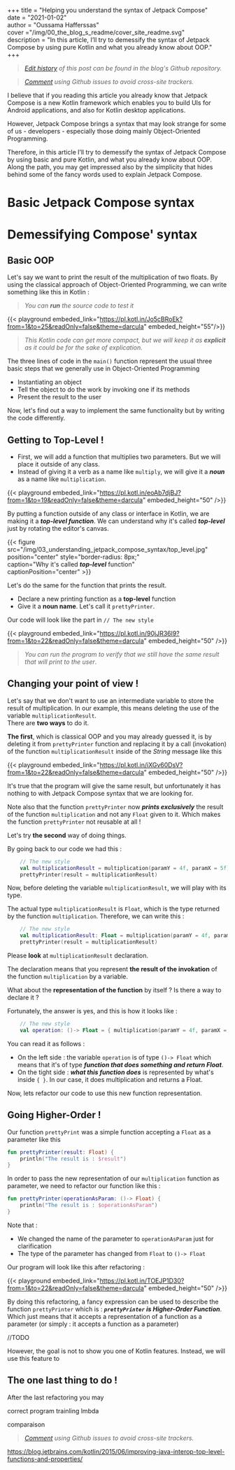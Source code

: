 +++ title = "Helping you understand the syntax of Jetpack Compose"  
date = "2021-01-02"  
author = "Oussama Hafferssas"  
cover ="/img/00_the_blog_s_readme/cover_site_readme.svg"  
description = "In this article, I’ll try to demessify the syntax of Jetpack Compose by using pure Kotlin and what you already know about OOP."  
+++


>*[Edit history](https://github.com/hfrsoussama/oussamahaff_dev/commits/master/content/posts/00_the_blog_s_readme.md) of this post can be found in the blog's Github repository.*


>[*Comment*](https://github.com/hfrsoussama/oussamahaff_dev/issues/new/choose) *using Github issues to avoid cross-site trackers.*



I believe that if you reading this article you already know that Jetpack
Compose is a new Kotlin framework which enables you to build UIs for
Android applications, and also for Kotlin desktop applications.

However, Jetpack Compose brings a syntax that may look strange for some
of us - developers - especially those doing mainly Object-Oriented
Programming.

Therefore, in this article I’ll try to demessify the syntax of Jetpack
Compose by using basic and pure Kotlin, and what you already know about
OOP. Along the path, you may get impressed also by the simplicity that
hides behind some of the fancy words used to explain Jetpack Compose.



# Basic Jetpack Compose syntax

# Demessifying Compose' syntax

## Basic OOP
Let's say we want to print the result of the multiplication of two
floats. By using the classical approach of Object-Oriented Programming,
we can write something like this in Kotlin :

> *You can **run** the source code to test it*

{{< playground embeded_link="https://pl.kotl.in/Jo5cBRoEk?from=1&to=25&readOnly=false&theme=darcula" embeded_height="55"/>}}

> *This Kotlin code can get more compact, but we will keep it as*
> ***explicit** as it could be for the sake of explication.*

The three lines of code in the `main()` function represent the usual
three basic steps that we generally use in Object-Oriented Programming
- Instantiating an object
- Tell the object to do the work by invoking one if its methods
- Present the result to the user


Now, let's find out a way to implement the same functionality but by
writing the code differently.

## Getting to Top-Level !
- First, we will add a function that multiplies two parameters. But we
  will place it outside of any class.
- Instead of giving it a verb as a name like `multiply`, we will give it
  a ***noun*** as a name like `multiplication`.

{{< playground
embeded_link="https://pl.kotl.in/eoAb7djBJ?from=1&to=19&readOnly=false&theme=darcula"
embeded_height="50" />}}

By putting a function outside of any class or interface in Kotlin, we
are making it a ***top-level function***. We can understand why it's
called ***top-level*** just by rotating the editor's canvas.

{{< figure
src="/img/03_understanding_jetpack_compose_syntax/top_level.jpg"
position="center" style="border-radius: 8px;"  
caption="Why it's called ***top-level*** function"  
captionPosition="center" >}}



Let's do the same for the function that prints the result.
- Declare a new printing function as a **top-level** function
- Give it a **noun name**. Let's call it `prettyPrinter`.

Our code will look like the part in `// The new style`

{{< playground
embeded_link="https://pl.kotl.in/90jJR36l9?from=1&to=22&readOnly=false&theme=darcula"
embeded_height="50" />}}

> *You can run the program to verify that we still have the same result*
> *that will print to the user*.


## Changing your point of view !

Let's say that we don't want to use an intermediate variable to store
the result of multiplication. In our example, this means deleting the
use of the variable `multiplicationResult`.  
There are **two ways** to do it.

**The first**, which is classical OOP and you may already guessed it, is by
deleting it from `prettyPrinter` function and replacing it by a call
(invokation) of the function `multiplicationResult` inside of the
*String* message like this


{{< playground
embeded_link="https://pl.kotl.in/iXGv60DsV?from=1&to=22&readOnly=false&theme=darcula"
embeded_height="50" />}}

It's true that the program will give the same result, but unfortunately
it has nothing to with Jetpack Compose syntax that we are looking for.

Note also that the function `prettyPrinter` now ***prints exclusively***
the result of the function `multiplication` and not any `Float` given to
it. Which makes the function `prettyPrinter` not reusable at all !

Let's try **the second** way of doing things.



By going back to our code we had this :

```kotlin
    // The new style
    val multiplicationResult = multiplication(paramY = 4f, paramX = 5f)
    prettyPrinter(result = multiplicationResult)
```

Now, before deleting the variable `multiplicationResult`, we will play
with its type.

The actual type `multiplicationResult` is `Float`, which is the type
returned by the function `multiplication`. Therefore, we can write this
:
```kotlin
    // The new style
    val multiplicationResult: Float = multiplication(paramY = 4f, paramX = 5f)
    prettyPrinter(result = multiplicationResult)
```


Please **look** at `multiplicationResult` declaration.

The declaration means that you represent **the result of the
invokation** of the function `multiplication` by a variable.

What about the **representation of the function** by itself ? Is there a
way to declare it ?

Fortunately, the answer is yes, and this is how it looks like :
```kotlin
    // The new style
    val operation: ()-> Float = { multiplication(paramY = 4f, paramX = 5f) }
```
You can read it as follows :
- On the left side : the variable `operation` is of type `()-> Float`
  which means that it's of type ***function that does something and
  return Float***.
- On the tight side : ***what this function does*** is represented by what's
  inside `{ }`. In our case, it does multiplication and returns a Float.

Now, lets refactor our code to use this new function representation.


## Going Higher-Order !

Our function `prettyPrint` was a simple function accepting a `Float` as
a parameter like this

```kotlin
fun prettyPrinter(result: Float) {
    println("The result is : $result")
}
```
In order to pass the new representation of our `multiplication` function
as parameter, we need to refactor our function like this :
```kotlin
fun prettyPrinter(operationAsParam: ()-> Float) {
    println("The result is : $operationAsParam")
}
```
Note that :
- We changed the name of the parameter to `operationAsParam` just for clarification
- The type of the parameter has changed from `Float` to `()-> Float`

Our program will look like this after refactoring :

{{< playground
embeded_link="https://pl.kotl.in/TOEJP1D30?from=1&to=22&readOnly=false&theme=darcula"
embeded_height="50" />}}

By doing this refactoring, a fancy expression can be used to describe
the function `prettyPrinter` which is : ***`prettyPrinter` is
Higher-Order Function***. Which just means that it accepts a
representation of a function as a parameter (or simply : it accepts a
function as a parameter)



//TODO

However, the goal is not to show you one of Kotlin features. Instead, we
will use this feature to


## The one last thing to do !
After the last refactoring you may

correct program trainling lmbda

comparaison





> [*Comment*](https://github.com/hfrsoussama/oussamahaff_dev/issues/new/choose) *using Github issues to avoid cross-site trackers.*

https://blog.jetbrains.com/kotlin/2015/06/improving-java-interop-top-level-functions-and-properties/
